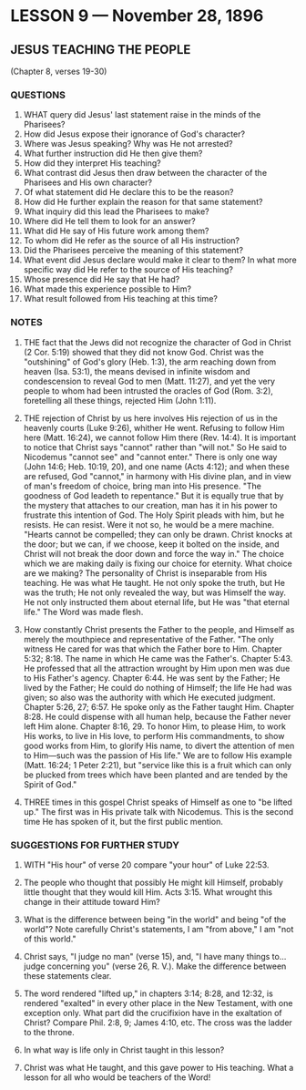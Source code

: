 # LESSON 9 — November 28, 1896

## JESUS TEACHING THE PEOPLE
(Chapter 8, verses 19-30)

### QUESTIONS

1. WHAT query did Jesus' last statement raise in the minds of the Pharisees?
2. How did Jesus expose their ignorance of God's character?
3. Where was Jesus speaking? Why was He not arrested?
4. What further instruction did He then give them?
5. How did they interpret His teaching?
6. What contrast did Jesus then draw between the character of the Pharisees and His own character?
7. Of what statement did He declare this to be the reason?
8. How did He further explain the reason for that same statement?
9. What inquiry did this lead the Pharisees to make?
10. Where did He tell them to look for an answer?
11. What did He say of His future work among them?
12. To whom did He refer as the source of all His instruction?
13. Did the Pharisees perceive the meaning of this statement?
14. What event did Jesus declare would make it clear to them? In what more specific way did He refer to the source of His teaching?
15. Whose presence did He say that He had?
16. What made this experience possible to Him?
17. What result followed from His teaching at this time?

### NOTES

1. THE fact that the Jews did not recognize the character of God in Christ (2 Cor. 5:19) showed that they did not know God. Christ was the "outshining" of God's glory (Heb. 1:3), the arm reaching down from heaven (Isa. 53:1), the means devised in infinite wisdom and condescension to reveal God to men (Matt. 11:27), and yet the very people to whom had been intrusted the oracles of God (Rom. 3:2), foretelling all these things, rejected Him (John 1:11).

2. THE rejection of Christ by us here involves His rejection of us in the heavenly courts (Luke 9:26), whither He went. Refusing to follow Him here (Matt. 16:24), we cannot follow Him there (Rev. 14:4). It is important to notice that Christ says "cannot" rather than "will not." So He said to Nicodemus "cannot see" and "cannot enter." There is only one way (John 14:6; Heb. 10:19, 20), and one name (Acts 4:12); and when these are refused, God "cannot," in harmony with His divine plan, and in view of man's freedom of choice, bring man into His presence. "The goodness of God leadeth to repentance." But it is equally true that by the mystery that attaches to our creation, man has it in his power to frustrate this intention of God. The Holy Spirit pleads with him, but he resists. He can resist. Were it not so, he would be a mere machine. "Hearts cannot be compelled; they can only be drawn. Christ knocks at the door; but we can, if we choose, keep it bolted on the inside, and Christ will not break the door down and force the way in." The choice which we are making daily is fixing our choice for eternity. What choice are we making? The personality of Christ is inseparable from His teaching. He was what He taught. He not only spoke the truth, but He was the truth; He not only revealed the way, but was Himself the way. He not only instructed them about eternal life, but He was "that eternal life." The Word was made flesh.

3. How constantly Christ presents the Father to the people, and Himself as merely the mouthpiece and representative of the Father. "The only witness He cared for was that which the Father bore to Him. Chapter 5:32; 8:18. The name in which He came was the Father's. Chapter 5:43. He professed that all the attraction wrought by Him upon men was due to His Father's agency. Chapter 6:44. He was sent by the Father; He lived by the Father; He could do nothing of Himself; the life He had was given; so also was the authority with which He executed judgment. Chapter 5:26, 27; 6:57. He spoke only as the Father taught Him. Chapter 8:28. He could dispense with all human help, because the Father never left Him alone. Chapter 8:16, 29. To honor Him, to please Him, to work His works, to live in His love, to perform His commandments, to show good works from Him, to glorify His name, to divert the attention of men to Him—such was the passion of His life." We are to follow His example (Matt. 16:24; 1 Peter 2:21), but "service like this is a fruit which can only be plucked from trees which have been planted and are tended by the Spirit of God."

4. THREE times in this gospel Christ speaks of Himself as one to "be lifted up." The first was in His private talk with Nicodemus. This is the second time He has spoken of it, but the first public mention.

### SUGGESTIONS FOR FURTHER STUDY

1. WITH "His hour" of verse 20 compare "your hour" of Luke 22:53.

2. The people who thought that possibly He might kill Himself, probably little thought that they would kill Him. Acts 3:15. What wrought this change in their attitude toward Him?

3. What is the difference between being "in the world" and being "of the world"? Note carefully Christ's statements, I am "from above," I am "not of this world."

4. Christ says, "I judge no man" (verse 15), and, "I have many things to... judge concerning you" (verse 26, R. V.). Make the difference between these statements clear.

5. The word rendered "lifted up," in chapters 3:14; 8:28, and 12:32, is rendered "exalted" in every other place in the New Testament, with one exception only. What part did the crucifixion have in the exaltation of Christ? Compare Phil. 2:8, 9; James 4:10, etc. The cross was the ladder to the throne.

6. In what way is life only in Christ taught in this lesson?

7. Christ was what He taught, and this gave power to His teaching. What a lesson for all who would be teachers of the Word!